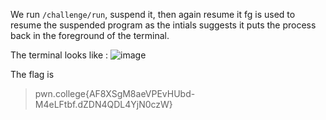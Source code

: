 We run `/challenge/run`, suspend it, then again resume it
fg is used to resume the suspended program as the intials suggests it puts the process back in the foreground of the terminal.

The terminal looks like : 
![image](https://github.com/user-attachments/assets/702d2117-0d8a-4e1b-8ff1-1993b4488f2a)

The flag is 
>pwn.college{AF8XSgM8aeVPEvHUbd-M4eLFtbf.dZDN4QDL4YjN0czW}
